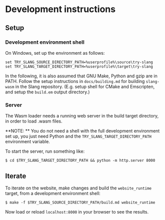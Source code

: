 # Development instructions

## Setup

### Development environment shell

On Windows, set up the environment as follows:

    set TRY_SLANG_SOURCE_DIRECTORY_PATH=%userprofile%\source\try-slang
    set TRY_SLANG_TARGET_DIRECTORY_PATH=%userprofile%\target\try-slang

In the following, it is also assumed that GNU Make, Python and gzip are in PATH.
Follow the setup instructions in `docs/building.md` for building `slang-wasm` in the Slang repository.
(E.g. setup shell for CMake and Emscripten, and setup the `build.em` output directory.)

### Server

The Wasm loader needs a running web server in the build target directory, in order to load .wasm files.

**NOTE: ** You do not need a shell with the full development environment set up, you just need Python and the `TRY_SLANG_TARGET_DIRECTORY_PATH` environment variable.

To start the server, run something like:

    $ cd $TRY_SLANG_TARGET_DIRECTORY_PATH && python -m http.server 8000

## Iterate

To iterate on the website, make changes and build the `website_runtime` target, from a development environment shell:

    $ make -f $TRY_SLANG_SOURCE_DIRECTORY_PATH/build.md website_runtime

Now load or reload `localhost:8000` in your browser to see the results.